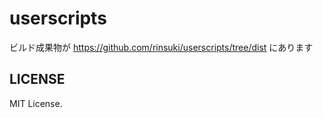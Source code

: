 # userscripts

ビルド成果物が https://github.com/rinsuki/userscripts/tree/dist にあります

## LICENSE

MIT License.
